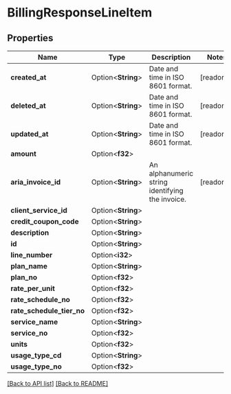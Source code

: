 # BillingResponseLineItem

## Properties

Name | Type | Description | Notes
------------ | ------------- | ------------- | -------------
**created_at** | Option<**String**> | Date and time in ISO 8601 format. | [readonly]
**deleted_at** | Option<**String**> | Date and time in ISO 8601 format. | [readonly]
**updated_at** | Option<**String**> | Date and time in ISO 8601 format. | [readonly]
**amount** | Option<**f32**> |  | 
**aria_invoice_id** | Option<**String**> | An alphanumeric string identifying the invoice. | [readonly]
**client_service_id** | Option<**String**> |  | 
**credit_coupon_code** | Option<**String**> |  | 
**description** | Option<**String**> |  | 
**id** | Option<**String**> |  | 
**line_number** | Option<**i32**> |  | 
**plan_name** | Option<**String**> |  | 
**plan_no** | Option<**f32**> |  | 
**rate_per_unit** | Option<**f32**> |  | 
**rate_schedule_no** | Option<**f32**> |  | 
**rate_schedule_tier_no** | Option<**f32**> |  | 
**service_name** | Option<**String**> |  | 
**service_no** | Option<**f32**> |  | 
**units** | Option<**f32**> |  | 
**usage_type_cd** | Option<**String**> |  | 
**usage_type_no** | Option<**f32**> |  | 

[[Back to API list]](../README.md#documentation-for-api-endpoints) [[Back to README]](../README.md)


